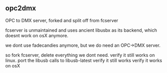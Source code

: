 ## opc2dmx
OPC to DMX server, forked and split off from fcserver

fcserver is unmaintained and uses ancient libusbx as its backend, which doesnt work on osX anymore.

we dont use fadecandies anymore, but we do need an OPC->DMX server.

so fork fcserver, delete everything we dont need. 
verify it still works on linux.
port the libusb calls to libusb-latest
verify it still works
verify it works on osX
